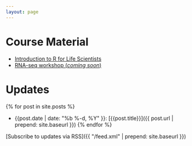 ```yaml
---
layout: page
---
```


# Course Material

* [Introduction to R for Life Scientists](lessons/intro-r-lifesci/)
* [RNA-seq workshop (*coming soon*)](lessons/rnaseq-1day/)


# Updates

{% for post in site.posts %}
  * {{post.date | date: "%b %-d, %Y" }}: [{{post.title}}]({{ post.url | prepend: site.baseurl }})
{% endfor %}

[Subscribe to updates via RSS]({{ "/feed.xml" | prepend: site.baseurl }})
